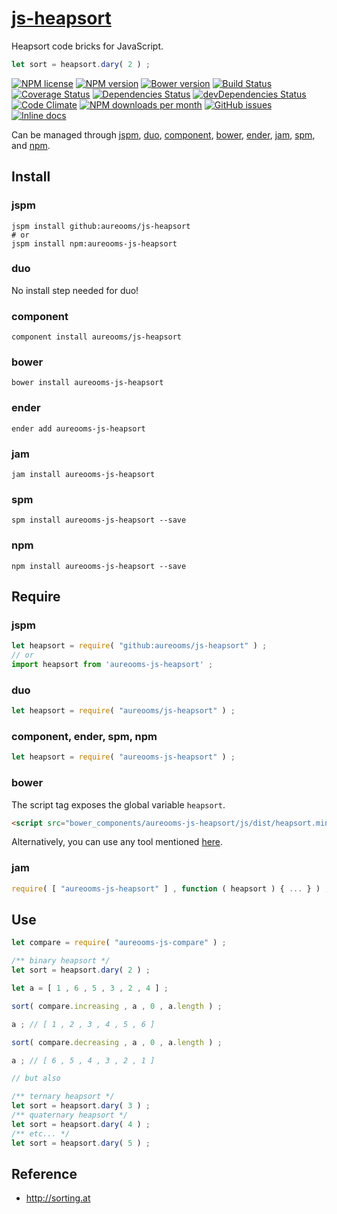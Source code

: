 [js-heapsort](http://aureooms.github.io/js-heapsort)
==

Heapsort code bricks for JavaScript.

```js
let sort = heapsort.dary( 2 ) ;
```

[![NPM license](http://img.shields.io/npm/l/aureooms-js-heapsort.svg?style=flat)](https://raw.githubusercontent.com/aureooms/js-heapsort/master/LICENSE)
[![NPM version](http://img.shields.io/npm/v/aureooms-js-heapsort.svg?style=flat)](https://www.npmjs.org/package/aureooms-js-heapsort)
[![Bower version](http://img.shields.io/bower/v/aureooms-js-heapsort.svg?style=flat)](http://bower.io/search/?q=aureooms-js-heapsort)
[![Build Status](http://img.shields.io/travis/aureooms/js-heapsort.svg?style=flat)](https://travis-ci.org/aureooms/js-heapsort)
[![Coverage Status](http://img.shields.io/coveralls/aureooms/js-heapsort.svg?style=flat)](https://coveralls.io/r/aureooms/js-heapsort)
[![Dependencies Status](http://img.shields.io/david/aureooms/js-heapsort.svg?style=flat)](https://david-dm.org/aureooms/js-heapsort#info=dependencies)
[![devDependencies Status](http://img.shields.io/david/dev/aureooms/js-heapsort.svg?style=flat)](https://david-dm.org/aureooms/js-heapsort#info=devDependencies)
[![Code Climate](http://img.shields.io/codeclimate/github/aureooms/js-heapsort.svg?style=flat)](https://codeclimate.com/github/aureooms/js-heapsort)
[![NPM downloads per month](http://img.shields.io/npm/dm/aureooms-js-heapsort.svg?style=flat)](https://www.npmjs.org/package/aureooms-js-heapsort)
[![GitHub issues](http://img.shields.io/github/issues/aureooms/js-heapsort.svg?style=flat)](https://github.com/aureooms/js-heapsort/issues)
[![Inline docs](http://inch-ci.org/github/aureooms/js-heapsort.svg?branch=master&style=shields)](http://inch-ci.org/github/aureooms/js-heapsort)

Can be managed through [jspm](https://github.com/jspm/jspm-cli),
[duo](https://github.com/duojs/duo),
[component](https://github.com/componentjs/component),
[bower](https://github.com/bower/bower),
[ender](https://github.com/ender-js/Ender),
[jam](https://github.com/caolan/jam),
[spm](https://github.com/spmjs/spm),
and [npm](https://github.com/npm/npm).

## Install

### jspm
```terminal
jspm install github:aureooms/js-heapsort
# or
jspm install npm:aureooms-js-heapsort
```
### duo
No install step needed for duo!

### component
```terminal
component install aureooms/js-heapsort
```

### bower
```terminal
bower install aureooms-js-heapsort
```

### ender
```terminal
ender add aureooms-js-heapsort
```

### jam
```terminal
jam install aureooms-js-heapsort
```

### spm
```terminal
spm install aureooms-js-heapsort --save
```

### npm
```terminal
npm install aureooms-js-heapsort --save
```

## Require
### jspm
```js
let heapsort = require( "github:aureooms/js-heapsort" ) ;
// or
import heapsort from 'aureooms-js-heapsort' ;
```
### duo
```js
let heapsort = require( "aureooms/js-heapsort" ) ;
```

### component, ender, spm, npm
```js
let heapsort = require( "aureooms-js-heapsort" ) ;
```

### bower
The script tag exposes the global variable `heapsort`.
```html
<script src="bower_components/aureooms-js-heapsort/js/dist/heapsort.min.js"></script>
```
Alternatively, you can use any tool mentioned [here](http://bower.io/docs/tools/).

### jam
```js
require( [ "aureooms-js-heapsort" ] , function ( heapsort ) { ... } ) ;
```

## Use

```js
let compare = require( "aureooms-js-compare" ) ;

/** binary heapsort */
let sort = heapsort.dary( 2 ) ;

let a = [ 1 , 6 , 5 , 3 , 2 , 4 ] ;

sort( compare.increasing , a , 0 , a.length ) ;

a ; // [ 1 , 2 , 3 , 4 , 5 , 6 ]

sort( compare.decreasing , a , 0 , a.length ) ;

a ; // [ 6 , 5 , 4 , 3 , 2 , 1 ]

// but also

/** ternary heapsort */
let sort = heapsort.dary( 3 ) ;
/** quaternary heapsort */
let sort = heapsort.dary( 4 ) ;
/** etc... */
let sort = heapsort.dary( 5 ) ;
```

## Reference

  - http://sorting.at
